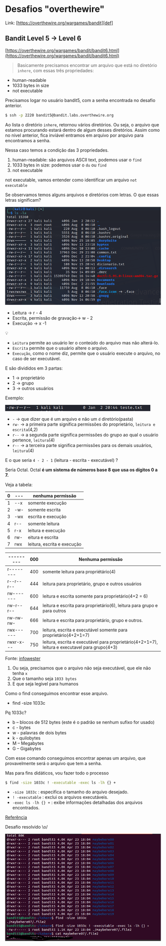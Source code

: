 # Desafios "overthewire"

Link: [https://overthewire.org/wargames/bandit][def]

[def]: https://overthewire.org/wargames/bandit

## Bandit Level 5 → Level 6

[https://overthewire.org/wargames/bandit/bandit6.html](https://overthewire.org/wargames/bandit/bandit6.html)

> Basicamente precisamos encontrar um arquivo que está no diretório `inhere`, com essas três propriedades: 

 - human-readable
 - 1033 bytes in size
 - not executable


Precisamos logar no usuário bandit5, com a senha encontrada no desafio anterior.

```bash
$ ssh -p 2220 bandit5@bandit.labs.overthewire.org 
```

Ao lista o diretório `inhere`, retornou vários diretórios. Ou seja, o arquivo que estamos procurando estará dentro de algum desses diretórios. Assim como no nivel anterior, fica inviável entramos em arquivo por arquivo para encontramos a senha.

Nessa caso temos a condição das 3 propriedades.

1. human-readable: são arquivos ASCII text, podemos usar o `find`
2. 1033 bytes in size: podemos usar o `du` ou `find`
3. not executable

not executable, vamos entender como identificar um arquivo `not executable`

Se observamos  temos alguns arquivos e diretórios com letras. O que essas letras significam?

![Exemplos arquivos](../img/exemploArquivos.png)

- Leitura → r - 4
- Escrita, permissão de gravação→ w - 2
- Execução → x -1

💡 
- `Leitura` permite ao usuário ler o conteúdo do arquivo mas não alterá-lo. 
- `Escrita` permite que o usuário altere o arquivo. 
- `Execução`, como o nome diz, permite que o usuário execute o arquivo, no caso de ser executável.


E são divididos em 3 partas:

- 1 → proprietário
- 2 → grupo
- 3 → outros usuários

Exemplo: 

![teste arquivo](../img/testeArquivo.png)

- `-` → que dizer que é um arquivo e não um `d` diretório(pasta)
- `rw-` → a primeira parte significa permissões do proprietário, `leitura e escrita`(4,2)
- `r--` → a segunda parte significa permissões do grupo ao qual o usuário pertence, `leitura`(4)
- `r--` → a terceira parte significa permissões para os demais usuários, `leitura`(4)

E o que seria `4 - 2 - 1` (leitura - escrita - executável) ?

Seria Octal. Octal **é um sistema de números base 8 que usa os dígitos 0 a 7.**

Veja a tabela:

| 0 | --- | nenhuma permissão |
| --- | --- | --- |
| 1 | --x | somente execução |
| 2 | -w- | somente escrita |
| 3 | -wx | escrita e execução |
| 4 | r-- | somente leitura |
| 5 | r-x | leitura e execução |
| 6 | rw- | eitura e escrita |
| 7 | rwx | leitura, escrita e execução |

| --------- | 000 | Nenhuma permissão |
| --- | --- | --- |
| r-------- | 400 | somente leitura para propriétário(4) |
| r--r--r-- | 444 | leitura para proprietário, grupo e outros usuários |
| rw------- | 600 | leitura e escrita somente para proprietário(4+2 = 6) |
| rw-r--r-- | 644 | leitura e escrita para proprietário(6), leitura para grupo e para outros |
| rw-rw-rw- | 666 | leitura e escrita para proprietário, grupo e outros. |
| rwx------ | 700 | leitura, escrita e executável somente para proprietário(4+2+1=7) |
| rwxr-x--- | 750 | leitura, escrita e executável  para proprietário(4+2+1=7), leitura e executavel para grupo(4+3) |

Fonte: [infowester](https://www.infowester.com/linuxpermissoes.php)


1. Ou seja, precisamos que o arquivo não seja executável, que ele não tenha `x`
2. Que o tamanho seja `1033 bytes `
3. E que seja legivel para humanos

Como o find conseguimos encontrar esse arquivo.

- find -size 1033c 

Pq 1033c? 


- b – blocos de 512 bytes (este é o padrão se nenhum sufixo for usado)
- c - bytes
- w - palavras de dois bytes
- k - quilobytes
- M – Megabytes
- G – Gigabytes

Com esse comando conseguimos encontrar apenas um arquivo, que provavelmente será o arquivo que tem a senha.

Mas para fins didáticos, vou fazer todo o processo

```bash
$ find -size 1033c ! -executable -exec ls -lh {} +
```

- `-size 1033c` : especifica o tamanho do arquivo desejado.
- `! -executable` :  exclui os arquivos executáveis.
- `-exec ls -lh {} +` : exibe informações detalhadas dos arquivos encontrados.

[Referência](https://linuxize.com/post/how-to-find-files-in-linux-using-the-command-line/)


Desafio resolvido \o/


![senha B5](../img/senhab6.png)